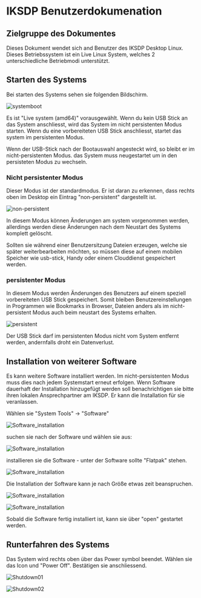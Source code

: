 # IKSDP Benutzerdokumenation


## Zielgruppe des Dokumentes

Dieses Dokument wendet sich and Benutzer des IKSDP Desktop Linux. Dieses Betriebssystem ist ein Live Linux System, welches 2 unterschiedliche Betriebmodi unterstützt.

## Starten des Systems

Bei starten des Systems sehen sie folgenden Bildschirm. 

![systemboot](../shared/images/systemboot.png)

Es ist "Live system (amd64)" vorausgewählt. Wenn du kein USB Stick an das System anschliesst, wird das System im nicht persistenten Modus starten. Wenn du eine vorbereiteten USB Stick anschliesst, startet das system im persistenten Modus. 

Wenn der USB-Stick nach der Bootauswahl angesteckt wird, so bleibt er im nicht-persistenten Modus. das System muss neugestartet um in den persisteten Modus zu wechseln.

### Nicht persistenter Modus

Dieser Modus ist der standardmodus. Er ist daran zu erkennen, dass rechts oben im Desktop ein Eintrag "non-persistent" dargestellt ist. 

![non-persistent](../shared/images/non-persistent.png)

In diesem Modus können Änderungen am system vorgenommen werden, allerdings werden diese Änderungen nach dem Neustart des Systems komplett gelöscht.

Sollten sie während einer Benutzersitzung Dateien erzeugen, welche sie später weiterbearbeiten möchten, so müssen diese auf einem mobilen Speicher wie usb-stick, Handy oder einem Clouddienst gespeichert werden. 

### persistenter Modus 

In diesem Modus werden Änderungen des Benutzers auf einem speziell vorbereiteten USB Stick gespeichert. Somit bleiben Benutzereinstellungen in Programmen wie Bookmarks in Browser, Dateien anders als im nicht-persistent Modus auch beim neustart des Systems erhalten.

![persistent](../shared/images/persistent.png)

Der USB Stick darf im persistenten Modus nicht vom System entfernt werden, andernfalls droht ein Datenverlust.

## Installation von weiterer Software

Es kann weitere Software installiert werden. Im nicht-persistenten Modus muss dies nach jedem Systemstart erneut erfolgen. Wenn Software dauerhaft der Installation hinzugefügt werden soll benachrichtigen sie bitte ihren lokalen Ansprechpartner am IKSDP. Er kann die Installation für sie veranlassen.

Wählen sie "System Tools" -> "Software"

![Software_installation](../shared/images/install_software01.png)

suchen sie nach der Software und wählen sie aus:

![Software_installation](../shared/images/install_software02.png)

installieren sie die Software - unter der Software sollte "Flatpak" stehen.

![Software_installation](../shared/images/install_software03.png)

Die Installation der Software kann je nach Größe etwas zeit beanspruchen. 

![Software_installation](../shared/images/install_software04.png)

![Software_installation](../shared/images/install_software05.png)

Sobald die Software fertig installiert ist, kann sie über "open" gestartet werden. 

## Runterfahren des Systems

Das System wird rechts oben über das Power symbol beendet. Wählen sie das Icon und "Power Off". Bestätigen sie anschliessend. 

![Shutdown01](../shared/images/shutdown_01.png)

![Shutdown02](../shared/images/shutdown_02.png)

